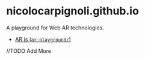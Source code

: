 # nicolocarpignoli.github.io

A playground for Web AR technologies.

- [AR.js (`ar-playground/`)](https://github.com/nicolocarpignoli/nicolocarpignoli.github.io/tree/master/ar-playground)

//TODO Add More
